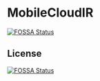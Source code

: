 # MobileCloudIR
[![FOSSA Status](https://app.fossa.io/api/projects/git%2Bgithub.com%2FITCoders%2FMobileCloudIR.svg?type=shield)](https://app.fossa.io/projects/git%2Bgithub.com%2FITCoders%2FMobileCloudIR?ref=badge_shield)



## License
[![FOSSA Status](https://app.fossa.io/api/projects/git%2Bgithub.com%2FITCoders%2FMobileCloudIR.svg?type=large)](https://app.fossa.io/projects/git%2Bgithub.com%2FITCoders%2FMobileCloudIR?ref=badge_large)